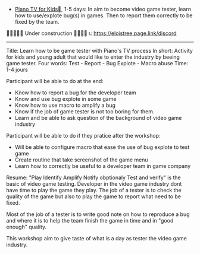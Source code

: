 
- [Piano TV for Kids](OMI/HelloPianoTV/index.md)🚷, 1-5 days: In aim to become video game tester, learn how to use/explote bug(s) in games. Then to report them correctly to be fixed by the team.

🚧🚧🚧🚧🚧  Under construction 🚧🚧🚧🚧
📞: https://eloistree.page.link/discord

---------------------------------------

Title: Learn how to be game tester with Piano's TV process 
In short: Activity for kids and young adult that would like to enter the industry by beeing game tester.
Four words: Test - Report - Bug Explote - Macro abuse 
Time: 1-4 jours

Participant will be able to do at the end:
- Know how to report a bug for the developer team
- Know and use bug explote in some game
- Know how to use macro to amplify a bug
- Know if the job of game tester is not too boring for them.
- Learn and be able to ask question of the background of video game industry

Participant will be able to do if they pratice after the workshop:
- Will be able to configure macro that ease the use of bug explote to test game
- Create routine that take screenshot of the game menu
- Learn how to correctly be useful to a developer team in game company


Resume:
"Play Identify Amplify Notify obptionaly Test and verify" is the basic of video game testing.
Developer in the video game industry dont have time to play the game they play.
The job of a tester is to check the quality of the game but also to play the game to report what need to be fixed.

Most of the job of a tester is to write good note on how to reproduce a bug and where it is to help the team finish the game in time and in "good enough" quality.

This workshop aim to give taste of what is a day as tester the video game industry.

